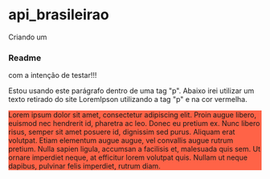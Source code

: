 # api_brasileirao

Criando um <h3>Readme</h3> com a intenção de testar!!!

<p> Estou usando este parágrafo dentro de uma tag "p". Abaixo irei utilizar um texto retirado do site LoremIpson utilizando a tag "p" e na cor vermelha.<p>

<p style="background-color:Tomato;"> Lorem ipsum dolor sit amet, consectetur adipiscing elit. Proin augue libero, euismod nec hendrerit id, pharetra ac leo. Donec eu pretium ex. Nunc libero risus, semper sit amet posuere id, dignissim sed purus. Aliquam erat volutpat. Etiam elementum augue augue, vel convallis augue rutrum pretium. Nulla sapien ligula, accumsan a facilisis et, malesuada quis sem. Ut ornare imperdiet neque, at efficitur lorem volutpat quis. Nullam ut neque dapibus, pulvinar felis imperdiet, rutrum diam.</p>
